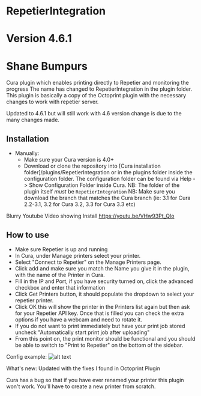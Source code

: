 # RepetierIntegration
# Version 4.6.1
# Shane Bumpurs
Cura plugin which enables printing directly to Repetier and monitoring the progress
The name has changed to RepetierIntegration in the plugin folder.
This plugin is basically a copy of the Octoprint plugin with the necessary changes to work with repetier server.

Updated to 4.6.1 but will still work with 4.6 version change is due to the many changes made.

Installation
----
* Manually:
  - Make sure your Cura version is 4.0+
  - Download or clone the repository into [Cura installation folder]/plugins/RepetierIntegration
    or in the plugins folder inside the configuration folder. The configuration folder can be
    found via Help -> Show Configuration Folder inside Cura.
    NB: The folder of the plugin itself *must* be ```RepetierIntegration```
    NB: Make sure you download the branch that matches the Cura branch (ie: 3.1 for Cura 2.2-3.1, 3.2 for Cura 3.2, 3.3 for Cura 3.3 etc)

Blurry Youtube Video showing Install
https://youtu.be/VHw93Pt_QIo

How to use
----
- Make sure Repetier is up and running
- In Cura, under Manage printers select your printer.
- Select "Connect to Repetier" on the Manage Printers page.
- Click add and make sure you match the Name you give it in the plugin, with the name of the Printer in Cura.
- Fill in the IP and Port, if you have security turned on, click the advanced checkbox and enter that information
- Click Get Printers button, it should populate the dropdown to select your repetier printer.
- Click OK this will show the printer in the Printers list again but then ask for your Repetier API key.  Once that is filled you can check the extra options if you have a webcam and need to rotate it.
- If you do not want to print immediately but have your print job stored uncheck "Automatically start print job after uploading"
- From this point on, the print monitor should be functional and you should be able to switch to "Print to Repetier" on the bottom of the sidebar.
  
Config example:
  ![alt text](https://user-images.githubusercontent.com/12956626/59142707-9d0d5e00-8987-11e9-94f7-53bc2707e3d1.jpg "Config") 
  
What's new:
  Updated with the fixes I found in Octoprint Plugin
   
  Cura has a bug so that if you have ever renamed your printer this plugin won't work.  You'll have to create a new printer from scratch.
  
